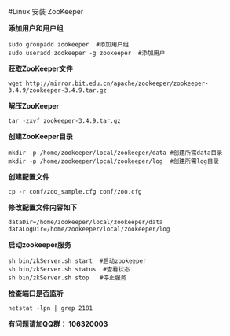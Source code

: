 #Linux 安装 ZooKeeper

**添加用户和用户组**

```
sudo groupadd zookeeper  #添加用户组
sudo useradd zookeeper -g zookeeper  #添加用户
```

**获取ZooKeeper文件**
```
wget http://mirror.bit.edu.cn/apache/zookeeper/zookeeper-3.4.9/zookeeper-3.4.9.tar.gz
```
**解压ZooKeeper**

```
tar -zxvf zookeeper-3.4.9.tar.gz
```
**创建ZooKeeper目录**

```
mkdir -p /home/zookeeper/local/zookeeper/data #创建所需data目录
mkdir -p /home/zookeeper/local/zookeeper/log  #创建所需log目录
```

**创建配置文件**

```
cp -r conf/zoo_sample.cfg conf/zoo.cfg
```
**修改配置文件内容如下**

```
dataDir=/home/zookeeper/local/zookeeper/data
dataLogDir=/home/zookeeper/local/zookeeper/log
```
**启动zookeeper服务**

```
sh bin/zkServer.sh start  #启动zookeeper
sh bin/zkServer.sh status  #查看状态
sh bin/zkServer.sh stop   #停止服务 
```
**检查端口是否监听**

```
netstat -lpn | grep 2181
```

**有问题请加QQ群： 106320003**

